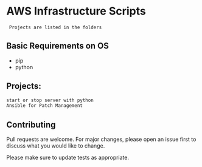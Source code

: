 # AWS Infrastructure Scripts

```  Projects are listed in the folders  ```

## Basic Requirements on OS
* pip
* python

## Projects:
```bash
start or stop server with python 
Ansible for Patch Management
```
## Contributing
Pull requests are welcome. For major changes, please open an issue first to discuss what you would like to change.

Please make sure to update tests as appropriate.
